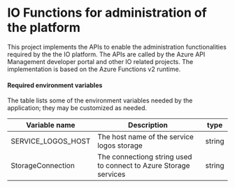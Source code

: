 # IO Functions for administration of the platform

This project implements the APIs to enable the administration functionalities required by the the IO platform. The APIs are called by the Azure API Management developer portal and other IO related projects.
The implementation is based on the Azure Functions v2 runtime.

#### Required environment variables

The table lists some of the environment variables needed by the application;
they may be customized as needed.

| Variable name                          | Description                                                                       | type    |
| -------------------------------------- | --------------------------------------------------------------------------------- | ------- |
| SERVICE_LOGOS_HOST                     | The host name of the service logos storage                                        | string  |
| StorageConnection                      | The connectiong string used to connect to Azure Storage services                  | string  |